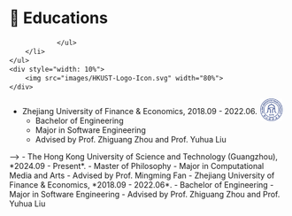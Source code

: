 <!--
 * @Description: 
 * @Author: Qing Shi
 * @Date: 2024-08-25 19:27:48
 * @LastEditors: Qing Shi
 * @LastEditTime: 2024-08-25 20:26:36
-->

# 📖 Educations
<!-- <div style="display: flex; justify-content: space-between; width: 100%">
    <ul>
        <li >
                The Hong Kong University of Science and Technology (Guangzhou), 2024.09 - Present.
                <ul>
                    <li>
                        Master of Philosophy
                    </li>
                    <li>
                        Major in Computational Media and Arts
                    </li>
                    <!--<li>
                        Advised by Prof. Mingming Fan
                    </li>-->
                </ul>
        </li>
    </ul>
    <div style="width: 10%">
        <img src="images/HKUST-Logo-Icon.svg" width="80%">
    </div>
    
</div>
<div style="display: flex; justify-content: space-between; width: 100%">
    <ul>
        <li >
                Zhejiang University of Finance & Economics, 2018.09 - 2022.06.
                <ul>
                    <li>
                        Bachelor of Engineering
                    </li>
                    <li>
                        Major in Software Engineering
                    </li>
                    <li>
                        Advised by Prof. Zhiguang Zhou and Prof. Yuhua Liu 
                    </li>
                </ul>
        </li>
    </ul>
    <div style="width: 10%">
        <img src="images/zjcjdxxh.png" width="80%">
    </div>
    
</div> -->
- The Hong Kong University of Science and Technology (Guangzhou), *2024.09 - Present*.
  - Master of Philosophy
  - Major in Computational Media and Arts
  - Advised by Prof. Mingming Fan
- Zhejiang University of Finance & Economics, *2018.09 - 2022.06*.
  - Bachelor of Engineering
  - Major in Software Engineering
  - Advised by Prof. Zhiguang Zhou and Prof. Yuhua Liu 
